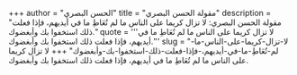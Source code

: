 +++
author = "الحسن البصري"
title = "مقولة الحسن البصري"
description = "مقولة الحسن البصري: لا تزال كريما على الناس ما لم تُعَاطِ ما في أيديهم، فإذا فعلت ذلك استخفوا بك وأبغضوك."
quote = '''لا تزال كريما على الناس ما لم تُعَاطِ ما في أيديهم، فإذا فعلت ذلك استخفوا بك وأبغضوك.'''
slug = "لا-تزال-كريما-على-الناس-ما-لم-تُعَاطِ-ما-في-أيديهم،-فإذا-فعلت-ذلك-استخفوا-بك-وأبغضوك"
+++
لا تزال كريما على الناس ما لم تُعَاطِ ما في أيديهم، فإذا فعلت ذلك استخفوا بك وأبغضوك.
